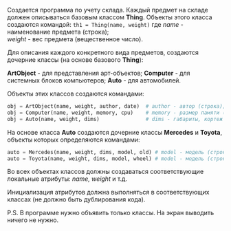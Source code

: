 Создается программа по учету склада. Каждый предмет на складе должен описываться базовым классом **Thing**. Объекты этого класса создаются командой:
`th1 = Thing(name, weight)`
где _name_ - наименование предмета (строка);  
_weight_ - вес предмета (вещественное число).

Для описания каждого конкретного вида предметов, создаются дочерние классы (на основе базового **Thing**):

**ArtObject** - для представления арт-объектов;
**Computer** - для системных блоков компьютеров;
**Auto** - для автомобилей.

Объекты этих классов создаются командами:
```python
obj = ArtObject(name, weight, author, date)  # author - автор (строка); date - дата создания (строка)
obj = Computer(name, weight, memory, cpu)    # memory - размер памяти (целое число); cpu - тип процессора (строка)
obj = Auto(name, weight, dims)               # dims - габариты, кортеж (width, length, height) - вещественные или целые числа
```
На основе класса **Auto** создаются дочерние классы **Mercedes** и **Toyota**, объекты которых определяются командами:
```python
auto = Mercedes(name, weight, dims, model, old) # model - модель (строка); old - время использования, в годах (целое число)
auto = Toyota(name, weight, dims, model, wheel) # model - модель (строка); wheel - тип руля: True - леворульный, False - праворульный
```
Во всех объектах классов должны создаваться соответствующие локальные атрибуты: _name, weight_ и т.д.

Инициализация атрибутов должна выполняться в соответствующих классах (не должно быть дублирования кода).

P.S. В программе нужно объявить только классы. На экран выводить ничего не нужно.